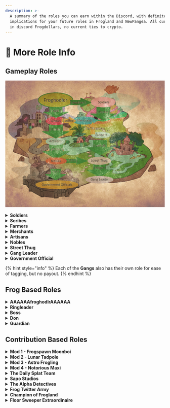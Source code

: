 ```yaml
---
description: >-
  A summary of the roles you can earn within the Discord, with definite
  implications for your future roles in Frogland and NewPangea. All currency is
  in discord Frogdollars, no current ties to crypto.
---
```


# 🧙 More Role Info

## Gameplay Roles

![The original role and item map for gameplay progression in the discord.](../../.gitbook/assets/map.png)

<details>

<summary><strong>Soldiers</strong></summary>

Foot soldiers on the ground floor of Frogland's crime syndicates. Can be obtained through the purchase and use of a _Revolver._&#x20;

**Pays:** 5,000 Frogdollars every 24 hours

</details>

<details>

<summary><strong>Scribes</strong></summary>

The writing historians of Frogland. Can be obtained with the purchase and use of a _Quill_.&#x20;

**Pays:** 5,000 Frogdollars every 24 hours

</details>

<details>

<summary><strong>Farmers</strong></summary>

The bread and butter of Frogland's food production system. Can be obtained with the purchase and use of a _Tractor_.

**Role Required:** _Soldier_

**Pays:** 10,000 Frogdollars every 24 hours

</details>

<details>

<summary><strong>Merchants</strong></summary>

Shop owners and sellers of Forgland. Can be obtained through the purchase and use of _Coffee and Spaghetti or Fertilizer._

**Role Required**: _Scribes_ **** or **** _Farmer_.

**Pays:** 15,000 Frogdollars every 24 hours

</details>

<details>

<summary><strong>Artisans</strong></summary>

Skilled workers and craftsman of Frogland. Can be obtained through the purchase and use of an _Easel_.

**Role Required**: _Scribes_

**Pays:** 10,000 Frogdollars every 24 hours

</details>

<details>

<summary><strong>Nobles</strong></summary>

The rich and powerful of Frogland. Can be obtained with the purchase and use of a _Picture Frame_.

**Role Required**: _Artisans_

**Pays:** 15,000 Frogdollars every 24 hours

</details>

<details>

<summary><strong>Street Thug</strong></summary>

Confidants and second hands of Frogland's crime syndicate, supporting the Gang Leaders. Can be obtained through the purchase and use of a _Froglex or Switch-Blade Knife_.&#x20;

**Role required**: _Noble_ or _Farmers_

**Pays:** 10,000 Frogdollars every 24 hours

</details>

<details>

<summary><strong>Gang Leader</strong> </summary>

Crime lords of New Pangea. Can be obtained with the purchase and use of a _Ledger._&#x20;

**Role **_****_** Required**: _Street Thug_

**Pays:** 20,000 Frogdollars every 24 hours

</details>

<details>

<summary><strong>Government Official</strong> </summary>

Head politicians of Frogland, can be obtained with the purchase and use of a _Telegram from Gutterville._&#x20;

**Role **_****_** Required**: _Noble_

**Pays:** 20,000 Frogdollars every 24 hours

</details>

{% hint style="info" %}
Each of the **Gangs** also has their own role for ease of tagging, but no payout.
{% endhint %}

## **Frog Based Roles**

<details>

<summary><strong>AAAAAAfroghodlrAAAAAA</strong></summary>

Denounces official ownership of a frog(s) through wallet connect.&#x20;

**Pays:** 10,000 Frogdollars every 24 hours

</details>

<details>

<summary><strong>Ringleader</strong></summary>

Ownership of 7+ Notorious Frogs.&#x20;

**Pays:** 15,000 Frogdollars every 24 hours

</details>

<details>

<summary><strong>Boss</strong></summary>

Ownership of 20+ Notorious Frogs.&#x20;

**Pays:** 20,000 Frogdollars every 24 hours

</details>

<details>

<summary><strong>Don</strong></summary>

Ownership of 50+ Notorious Frogs.&#x20;

**Pays:** 25,000 Frogdollars every 24 hours

</details>

<details>

<summary><strong>Guardian</strong></summary>

Ownership of 100+ Notorious Frogs.&#x20;

**Pays:** 30,000 Frogdollars every 24 hours

</details>

## Contribution Based Roles

<details>

<summary><strong>Mod 1 - Frogspawn Moonboi</strong></summary>

The first level of Mod Squad status.&#x20;

**Pays:** 25,000 Frogdollars every 24 hours

</details>

<details>

<summary><strong>Mod 2 - Lunar Tadpole</strong></summary>

The second level of Mod Squad status.&#x20;

**Pays:** 30,000 Frogdollars every 24 hours

</details>

<details>

<summary><strong>Mod 3 - Astro Frogling</strong></summary>

The third level of Mod Squad status.&#x20;

**Pays:** 35,000 Frogdollars every 24 hours

</details>

<details>

<summary><strong>Mod 4 - Notorious Maxi</strong></summary>

The fourth level of Mod Squad status.&#x20;

**Pays:** 40,000 Frogdollars every 24 hours

</details>

<details>

<summary><strong>The Daily Splat Team</strong></summary>

The frogs behind The Daily Splat tabloid news source, whether that's writing, editing, design, or other features.&#x20;

**Pays:** 20,000 Frogdollars every 24 hour

</details>

<details>

<summary><strong>Sapo Studios</strong></summary>

The founders of HipHOP Anonymous who host Scratch Track Saturdays every Saturday at 12p PST in the discord.&#x20;

**Pays:** 20,000 Frogdollars every 24 hours

</details>

<details>

<summary><strong>The Alpha Detectives</strong></summary>

The frogs responsible for researching into possible collab projects and hosting community AMAs with the potential collab's founding team in our discord.&#x20;

**Pays:** 10,000 Frogdollars every 24 hours

</details>

<details>

<summary><strong>Frog Twitter Army</strong> </summary>

Frogs that help with the guerilla marketing with twitter raids.&#x20;

**Pays:** 25,000 Frogdollars every 24 hours

</details>

<details>

<summary><strong>Champion of Frogland</strong></summary>

Frogs who have gone above and beyond the call of duty representing Frogland or helping to make connections.

**Pays:** 50,000 Frogdollars every 24 hours

</details>

<details>

<summary><strong>Floor Sweeper Extraordinaire</strong></summary>

Frogs who use that floor sweeping broom with such impeccable technique, it needed to be recognized.&#x20;

**Pays:** 50,000 Frogdollars every 24 hours

</details>
